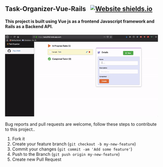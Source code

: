 ## Task-Organizer-Vue-Rails &nbsp; [![Website shields.io](https://img.shields.io/website-up-down-green-red/http/shields.io.svg)](https://tasky916.herokuapp.com/)

#### This project is built using Vue js as a frontend Javascript framework and Rails as a Backend API.

[//]: # "[Smash here!](https://tasky916.herokuapp.com/) 👈"

![](./task-manager.gif)

Bug reports and pull requests are welcome, follow these steps to contribute to this project..

1.  Fork it
2.  Create your feature branch (`git checkout -b my-new-feature`)
3.  Commit your changes (`git commit -am 'Add some feature'`)
4.  Push to the Branch (`git push origin my-new-feature`)
5.  Create new Pull Request
